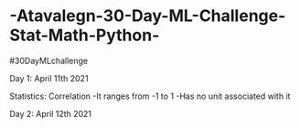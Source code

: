 # -Atavalegn-30-Day-ML-Challenge-Stat-Math-Python-
#30DayMLchallenge

Day 1: April 11th 2021

Statistics: Correlation
-It ranges from -1 to 1 
-Has no unit associated with it


Day 2: April 12th 2021

